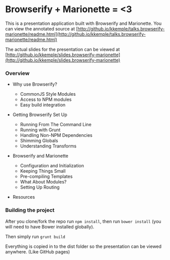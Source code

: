 # Browserify + Marionette = <3

This is a presentation application built with Browserify and Marionette. You can view the annotated source at [http://github.io/kkemple/talks.browserify-marionette/readme.html](http://github.io/kkemple/talks.browserify-marionette/readme.html)

The actual slides for the presentation can be viewed at [http://github.io/kkemple/slides.browserify-marionette](http://github.io/kkemple/slides.browserify-marionette)

### Overview

- Why use Browserify?
    - CommonJS Style Modules
    - Access to NPM modules
    - Easy build integration

- Getting Browserify Set Up
    - Running From The Command Line
    - Running with Grunt
    - Handling Non-NPM Dependencies
    - Shimming Globals
    - Understanding Transforms

- Browserify and Marionette
    - Configuration and Initialization
    - Keeping Things Small
    - Pre-compiling Templates
    - What About Modules?
    - Setting Up Routing

- Resources



### Building the project

After you clone/fork the repo run `npm install`, then run `bower install` (you will need to have Bower installed globally).

Then simply run `grunt build`

Everything is copied in to the dist folder so the presentation can be viewed anywhere. (Like GitHub pages)